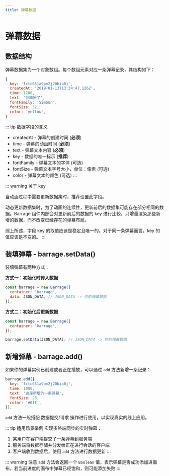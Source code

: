 ```yaml
---
title: 弹幕数据
---
```


# 弹幕数据

## 数据结构

弹幕数据集为一个对象数组。每个数组元素对应一条弹幕记录，其结构如下：

```js
{
  key: 'fctc651a9pm2j20bia8j',
  createdAt: '2019-01-13T13:34:47.126Z',
  time: 1200,
  text: '我膨胀了',
  fontFamily: 'SimSun',
  fontSize: 32,
  color: 'yellow',
}
```

::: tip 数据字段的含义
* createdAt - 弹幕的创建时间 (**必须**)
* time - 弹幕的动画时间 (**必须**)
* text - 弹幕文本内容 (**必须**)
* key - 数据的唯一标示 (**推荐**)
* fontFamily - 弹幕文本的字体 (可选)
* fontSize - 弹幕文本字号大小，单位：像素 (可选)
* color - 弹幕文本的颜色 (可选)
:::

::: warning 关于 key

当动画过程中需要更新数据集时，推荐设置此字段。

动态更新数据集时，为了动画的连续性，更新前后的数据集可能存在部分相同的数据。Barrage 组件内部会对更新前后的数据的 key 进行比较，只增量渲染那些新增的数据，而不改变已经存在的弹幕布局。

综上所述，字段 key 的取值应该是稳定且唯一的。对于同一条弹幕而言，key 的值应该是不变的。
:::

## 装填弹幕 - barrage.setData()

装填弹幕有两种方式：

**方式一：初始化时传入数据**

```js
const barrage = new Barrage({
  container: 'barrage',
  data: JSON_DATA, // JSON_DATA -> 你的弹幕数据
});
```

**方式二：初始化后更新数据**

```js
const barrage = new Barrage({
  container: 'barrage',
});

barrage.setData(JSON_DATA); // JSON_DATA -> 你的弹幕数据
```

## 新增弹幕 - barrage.add()

如果你的弹幕实例已创建或者正在播放，可以通过 `add` 方法新增一条记录：

```js
barrage.add({
  key: 'fctc651a9pm2j20bia8j',
  time: 1000,
  text: '这是新增的一条弹幕',
  fontSize: 26,
  color: '#0ff',
});
```

`add` 方法一般搭配 数据提交/请求 操作进行使用，以实现真实的线上应用。

::: tip 适用场景举例
实现多终端同步的实时弹幕：
1. 某用户在客户端提交了一条弹幕到服务端
2. 服务端将数据存储并分发给正在进行会话的客户端
3. 客户端收到数据后，使用 `add` 方法进行数据更新
:::

::: warning 注意
`add` 方法会返回一个 `Boolean` 值，表示弹幕是否成功添加进画布。若当前进度的画布中弹幕已经饱和，则可能添加失败
:::